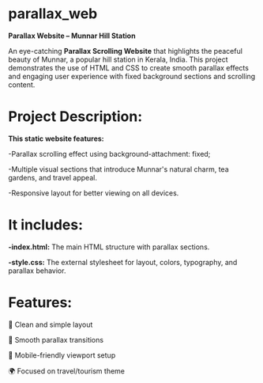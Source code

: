 # parallax_web
**Parallax Website – Munnar Hill Station**

An eye-catching **Parallax Scrolling Website** that highlights the peaceful beauty of Munnar, a popular hill station in Kerala, India. This project demonstrates the use of HTML and CSS to create smooth parallax effects and engaging user experience with fixed background sections and scrolling content.

# Project Description:

**This static website features:**

-Parallax scrolling effect using background-attachment: fixed;

-Multiple visual sections that introduce Munnar's natural charm, tea gardens, and travel appeal.

-Responsive layout for better viewing on all devices.

# It includes:

**-index.html:** The main HTML structure with parallax sections.

**-style.css:** The external stylesheet for layout, colors, typography, and parallax behavior.

# Features:

🎯 Clean and simple layout

🎥 Smooth parallax transitions

📱 Mobile-friendly viewport setup

🌍 Focused on travel/tourism theme
